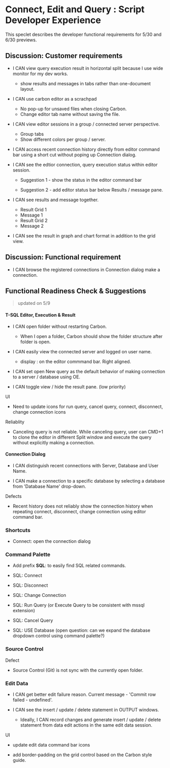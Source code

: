 # Connect, Edit and Query : Script Developer Experience
This speclet describes the developer functional requirements for 5/30 and 6/30 previews.

## Discussion: Customer requirements

* I CAN view query execution result in horizontal split because I use wide monitor for my dev works.

    * show results and messages in tabs rather than one-document layout.

* I CAN use carbon editor as a scrachpad
    * No pop-up for unsaved files when closing Carbon.
    * Change editor tab name without saving the file.

* I CAN view editor sessions in a group / connected server perspective.
    * Group tabs
    * Show different colors per group / server.

* I CAN access recent connection history directly from editor command bar using a short cut without poping up Connection dialog.

* I CAN see the edtior connection, query execution status within editor session. 

    * Suggestion 1 - show the status in the editor command bar

    * Suggestion 2 - add editor status bar below Results / message pane.

* I CAN see results and message together.

    * Result Grid 1
    * Message 1
    * Result Grid 2
    * Message 2 


* I CAN see the result in graph and chart format in addition to the grid view.


## Discussion: Functional requirement

* I CAN browse the registered connections in Connection dialog make a connection.


## Functional Readiness Check & Suggestions

> updated on 5/9

#### T-SQL Editor, Execution & Result


* I CAN open folder without restarting Carbon.
    * When I open a folder, Carbon should show the folder structure after folder is open.

* I CAN easily view the connected server and logged on user name.
    * display <connected servername> : <username> on the editor commmand bar. Right aligned.

* I CAN set open New query as the default behavior of making connection to a server / database using OE.

* I CAN toggle view / hide the result pane. (low priority)

UI

* Need to update icons for run query, cancel query, connect, disconnect, change connection icons

Reliablity

* Canceling query is not reliable. While canceling query, user can CMD+1 to clone the editor in different Split window and execute the query without explicitly making a connection.


#### Connection Dialog


* I CAN distinguish recent connections with Server, Database and User Name.
 
* I CAN make a connection to a specific database by selecting a database from 'Database Name' drop-down.

Defects

* Recent history does not reliably show the connection history when repeating connect, disconnect, change connection using editor command bar.

### Shortcuts 

* Connect: open the connection dialog


### Command Palette

* Add prefix **SQL**: to easily find SQL related commands.

* SQL: Connect
* SQL: Disconnect
* SQL: Change Connection
* SQL: Run Query (or Execute Query to be consistent with mssql extension)
* SQL: Cancel Query

* SQL: USE Database (open question: can we expand the database dropdown control using command palette?)


### Source Control

Defect

* Source Control (Git) is not sync with the currently open folder.

### Edit Data

* I CAN get better edit failure reason. Current message - 'Commit row failed - undefined'.

* I CAN see the insert / update / delete statement in OUTPUT windows. 

    * Ideally, I CAN record changes and generate insert / update / delete statement from data edit actions in the same edit data session.

UI

* update edit data command bar icons

* add border-padding on the grid control based on the Carbon style guide.
